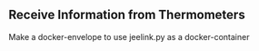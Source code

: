 <H2>Receive Information from Thermometers</H2>

Make a docker-envelope to use jeelink.py as a docker-container
